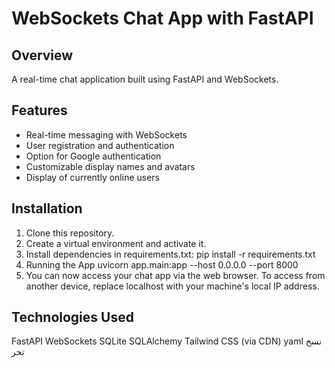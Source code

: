 # WebSockets Chat App with FastAPI

## Overview
A real-time chat application built using FastAPI and WebSockets.

## Features
- Real-time messaging with WebSockets
- User registration and authentication
- Option for Google authentication
- Customizable display names and avatars
- Display of currently online users

## Installation
1. Clone this repository.
2. Create a virtual environment and activate it.
3. Install dependencies in requirements.txt:
    pip install -r requirements.txt
4. Running the App
    uvicorn app.main:app --host 0.0.0.0 --port 8000
5. You can now access your chat app via the web browser. To access from another device, replace localhost with your machine's local IP address.

## Technologies Used
FastAPI
WebSockets
SQLite
SQLAlchemy
Tailwind CSS (via CDN)
yaml
نسخ
تحر
